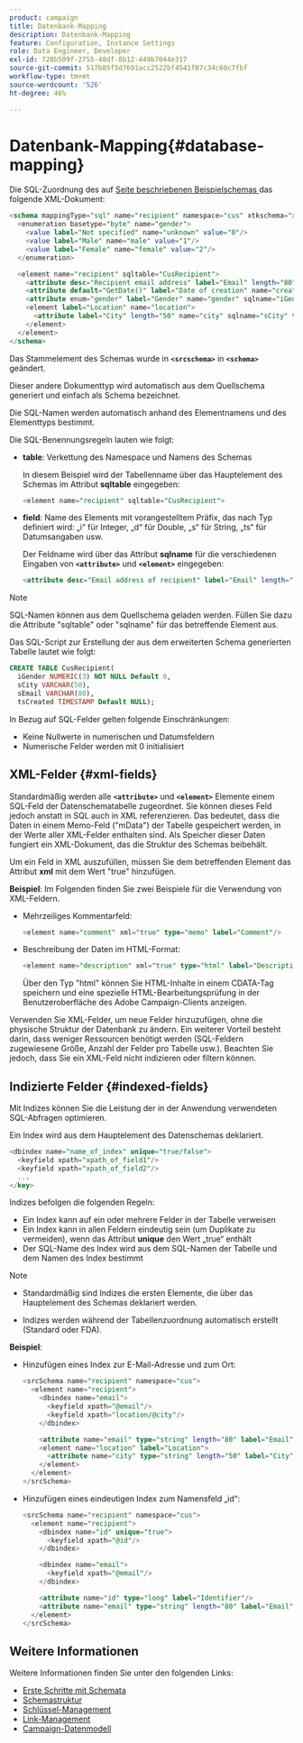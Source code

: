 ```yaml
---
product: campaign
title: Datenbank-Mapping
description: Datenbank-Mapping
feature: Configuration, Instance Settings
role: Data Engineer, Developer
exl-id: 728b509f-2755-48df-8b12-449b7044e317
source-git-commit: 517b85f5d7691acc2522bf4541f07c34c60c7fbf
workflow-type: tm+mt
source-wordcount: '526'
ht-degree: 46%

---
```


# Datenbank-Mapping{#database-mapping}

Die SQL-Zuordnung des auf [ Seite beschriebenen Beispielschemas ](schema-structure.md) das folgende XML-Dokument:

```sql
<schema mappingType="sql" name="recipient" namespace="cus" xtkschema="xtk:schema">
  <enumeration basetype="byte" name="gender">    
    <value label="Not specified" name="unknown" value="0"/>    
    <value label="Male" name="male" value="1"/>    
    <value label="Female" name="female" value="2"/> 
  </enumeration>  

  <element name="recipient" sqltable="CusRecipient">    
    <attribute desc="Recipient email address" label="Email" length="80" name="email" sqlname="sEmail" type="string"/>    
    <attribute default="GetDate()" label="Date of creation" name="created" sqlname="tsCreated" type="datetime"/>    
    <attribute enum="gender" label="Gender" name="gender" sqlname="iGender" type="byte"/>    
    <element label="Location" name="location">      
      <attribute label="City" length="50" name="city" sqlname="sCity" type="string" userEnum="city"/>    
    </element>  
  </element>
</schema>
```

Das Stammelement des Schemas wurde in **`<srcschema>`** in **`<schema>`** geändert.

Dieser andere Dokumenttyp wird automatisch aus dem Quellschema generiert und einfach als Schema bezeichnet.

Die SQL-Namen werden automatisch anhand des Elementnamens und des Elementtyps bestimmt.

Die SQL-Benennungsregeln lauten wie folgt:

* **table**: Verkettung des Namespace und Namens des Schemas

  In diesem Beispiel wird der Tabellenname über das Hauptelement des Schemas im Attribut **sqltable** eingegeben:

  ```sql
  <element name="recipient" sqltable="CusRecipient">
  ```

* **field**: Name des Elements mit vorangestelltem Präfix, das nach Typ definiert wird: „i“ für Integer, „d“ für Double, „s“ für String, „ts“ für Datumsangaben usw.

  Der Feldname wird über das Attribut **sqlname** für die verschiedenen Eingaben von **`<attribute>`** und **`<element>`** eingegeben:

  ```sql
  <attribute desc="Email address of recipient" label="Email" length="80" name="email" sqlname="sEmail" type="string"/> 
  ```

>[!NOTE]
>
>SQL-Namen können aus dem Quellschema geladen werden. Füllen Sie dazu die Attribute &quot;sqltable&quot; oder &quot;sqlname&quot; für das betreffende Element aus.

Das SQL-Script zur Erstellung der aus dem erweiterten Schema generierten Tabelle lautet wie folgt:

```sql
CREATE TABLE CusRecipient(
  iGender NUMERIC(3) NOT NULL Default 0,   
  sCity VARCHAR(50),   
  sEmail VARCHAR(80),
  tsCreated TIMESTAMP Default NULL);
```

In Bezug auf SQL-Felder gelten folgende Einschränkungen:

* Keine Nullwerte in numerischen und Datumsfeldern
* Numerische Felder werden mit 0 initialisiert

## XML-Felder {#xml-fields}

Standardmäßig werden alle **`<attribute>`** und **`<element>`** Elemente einem SQL-Feld der Datenschematabelle zugeordnet. Sie können dieses Feld jedoch anstatt in SQL auch in XML referenzieren. Das bedeutet, dass die Daten in einem Memo-Feld (&quot;mData&quot;) der Tabelle gespeichert werden, in der Werte aller XML-Felder enthalten sind. Als Speicher dieser Daten fungiert ein XML-Dokument, das die Struktur des Schemas beibehält.

Um ein Feld in XML auszufüllen, müssen Sie dem betreffenden Element das Attribut **xml** mit dem Wert &quot;true&quot; hinzufügen.

**Beispiel**: Im Folgenden finden Sie zwei Beispiele für die Verwendung von XML-Feldern.

* Mehrzeiliges Kommentarfeld:

  ```sql
  <element name="comment" xml="true" type="memo" label="Comment"/>
  ```

* Beschreibung der Daten im HTML-Format:

  ```sql
  <element name="description" xml="true" type="html" label="Description"/>
  ```

  Über den Typ &quot;html&quot; können Sie HTML-Inhalte in einem CDATA-Tag speichern und eine spezielle HTML-Bearbeitungsprüfung in der Benutzeroberfläche des Adobe Campaign-Clients anzeigen.

Verwenden Sie XML-Felder, um neue Felder hinzuzufügen, ohne die physische Struktur der Datenbank zu ändern. Ein weiterer Vorteil besteht darin, dass weniger Ressourcen benötigt werden (SQL-Feldern zugewiesene Größe, Anzahl der Felder pro Tabelle usw.). Beachten Sie jedoch, dass Sie ein XML-Feld nicht indizieren oder filtern können.

## Indizierte Felder {#indexed-fields}

Mit Indizes können Sie die Leistung der in der Anwendung verwendeten SQL-Abfragen optimieren.

Ein Index wird aus dem Hauptelement des Datenschemas deklariert.

```sql
<dbindex name="name_of_index" unique="true/false">
  <keyfield xpath="xpath_of_field1"/>
  <keyfield xpath="xpath_of_field2"/>
  ...
</key>
```

Indizes befolgen die folgenden Regeln:

* Ein Index kann auf ein oder mehrere Felder in der Tabelle verweisen
* Ein Index kann in allen Feldern eindeutig sein (um Duplikate zu vermeiden), wenn das Attribut **unique** den Wert „true“ enthält
* Der SQL-Name des Index wird aus dem SQL-Namen der Tabelle und dem Namen des Index bestimmt

>[!NOTE]
>
>* Standardmäßig sind Indizes die ersten Elemente, die über das Hauptelement des Schemas deklariert werden.
>
>* Indizes werden während der Tabellenzuordnung automatisch erstellt (Standard oder FDA).

**Beispiel**:

* Hinzufügen eines Index zur E-Mail-Adresse und zum Ort:

  ```sql
  <srcSchema name="recipient" namespace="cus">
    <element name="recipient">
      <dbindex name="email">
        <keyfield xpath="@email"/> 
        <keyfield xpath="location/@city"/> 
      </dbindex>
  
      <attribute name="email" type="string" length="80" label="Email" desc="Email address of recipient"/>
      <element name="location" label="Location">
        <attribute name="city" type="string" length="50" label="City" userEnum="city"/>
      </element>
    </element>
  </srcSchema>
  ```

* Hinzufügen eines eindeutigen Index zum Namensfeld „id“:

  ```sql
  <srcSchema name="recipient" namespace="cus">
    <element name="recipient">
      <dbindex name="id" unique="true">
        <keyfield xpath="@id"/> 
      </dbindex>
  
      <dbindex name="email">
        <keyfield xpath="@email"/> 
      </dbindex>
  
      <attribute name="id" type="long" label="Identifier"/>
      <attribute name="email" type="string" length="80" label="Email" desc="Email address of recipient"/>
    </element>
  </srcSchema>
  ```

## Weitere Informationen

Weitere Informationen finden Sie unter den folgenden Links:

* [Erste Schritte mit Schemata](about-schema-reference.md)
* [Schemastruktur](schema-structure.md)
* [Schlüssel-Management](database-keys.md)
* [Link-Management](database-links.md)
* [Campaign-Datenmodell](about-data-model.md)